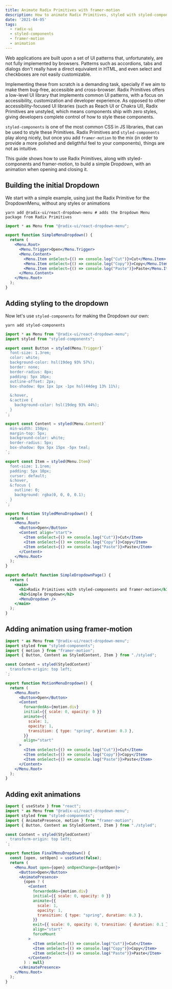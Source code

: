 ```yaml
---
title: Animate Radix Primitives with framer-motion
description: How to animate Radix Primitives, styled with styled-components, using framer-motion
date: '2021-04-05'
tags:
  - radix-ui
  - styled-components
  - framer-motion
  - animation
---
```


Web applications are built upon a set of UI patterns that, unfortunately, are not fully implemented by browsers. Patterns such as accordions, tabs and dialogs don't really have a direct equivalent in HTML, and even select and checkboxes are not easily customizable.

Implementing these from scratch is a demanding task, specially if we aim to make them bug-free, accessible and cross-browser. Radix Primitives offers a low-level UI library that implements common UI patterns, with a focus on accessibility, customization and developer experience. As opposed to other accessibility-focused UI libraries (such as Reach UI or Chakra UI), Radix Primitives are unstyled, which means components ship with zero styles, giving developers complete control of how to style these components.

`styled-components` is one of the most common CSS in JS libraries, that can be used to style these Primitives. Radix Primitives and `styled-components` play along nicely, but once you add `framer-motion` to the mix (in order to provide a more polished and deligthful feel to your components), things are not as intuitive.

This guide shows how to use Radix Primitives, along with styled-components and framer-motion, to build a simple Dropdown, with an animation when opening and closing it.

## Building the initial Dropdown

We start with a simple example, using just the Radix Primitive for the DropdownMenu, without any styles or animations

```
yarn add @radix-ui/react-dropdown-menu # adds the Dropdown Menu package from Radix Primitives
```

```jsx
import * as Menu from "@radix-ui/react-dropdown-menu";

export function SimpleMenuDropdown() {
  return (
    <Menu.Root>
      <Menu.Trigger>Open</Menu.Trigger>
      <Menu.Content>
        <Menu.Item onSelect={() => console.log("Cut")}>Cut</Menu.Item>
        <Menu.Item onSelect={() => console.log("Copy")}>Copy</Menu.Item>
        <Menu.Item onSelect={() => console.log("Paste")}>Paste</Menu.Item>
      </Menu.Content>
    </Menu.Root>
  );
}
```

## Adding styling to the dropdown

Now let's use `styled-components` for making the Dropdown our own:

```
yarn add styled-components
```

```jsx
import * as Menu from "@radix-ui/react-dropdown-menu";
import styled from "styled-components";

export const Button = styled(Menu.Trigger)`
  font-size: 1.3rem;
  color: white;
  background-color: hsl(19deg 93% 57%);
  border: none;
  border-radius: 8px;
  padding: 5px 10px;
  outline-offset: 2px;
  box-shadow: 0px 1px 1px -1px hsl(44deg 13% 11%);

  &:hover,
  &:active {
    background-color: hsl(19deg 93% 44%);
  }
`;

export const Content = styled(Menu.Content)`
  min-width: 150px;
  margin-top: 5px;
  background-color: white;
  border-radius: 5px;
  box-shadow: 0px 5px 15px -5px teal;
`;

export const Item = styled(Menu.Item)`
  font-size: 1.1rem;
  padding: 5px 10px;
  cursor: default;
  &:hover,
  &:focus {
    outline: 0;
    background: rgba(0, 0, 0, 0.1);
  }
`;

export function StyledMenuDropdown() {
  return (
    <Menu.Root>
      <Button>Open</Button>
      <Content align="start">
        <Item onSelect={() => console.log("Cut")}>Cut</Item>
        <Item onSelect={() => console.log("Copy")}>Copy</Item>
        <Item onSelect={() => console.log("Paste")}>Paste</Item>
      </Content>
    </Menu.Root>
  );
}

export default function SimpleDropdownPage() {
  return (
    <main>
      <h1>Radix Primitives with styled-components and framer-motion</h1>
      <h2>Simple Dropdown</h2>
      <MenuDropdown />
    </main>
  );
}
```

## Adding animation using framer-motion

```jsx
import * as Menu from "@radix-ui/react-dropdown-menu";
import styled from "styled-components";
import { motion } from "framer-motion";
import { Button, Content as StyledContent, Item } from "./styled";

const Content = styled(StyledContent)`
  transform-origin: top left;
`;

export function MotionMenuDropdown() {
  return (
    <Menu.Root>
      <Button>Open</Button>
      <Content
        forwardedAs={motion.div}
        initial={{ scale: 0, opacity: 0 }}
        animate={{
          scale: 1,
          opacity: 1,
          transition: { type: "spring", duration: 0.3 },
        }}
        align="start"
      >
        <Item onSelect={() => console.log("Cut")}>Cut</Item>
        <Item onSelect={() => console.log("Copy")}>Copy</Item>
        <Item onSelect={() => console.log("Paste")}>Paste</Item>
      </Content>
    </Menu.Root>
  );
}
```

## Adding exit animations

```jsx
import { useState } from "react";
import * as Menu from "@radix-ui/react-dropdown-menu";
import styled from "styled-components";
import { AnimatePresence, motion } from "framer-motion";
import { Button, Content as StyledContent, Item } from "./styled";

const Content = styled(StyledContent)`
  transform-origin: top left;
`;

export function FinalMenuDropdown() {
  const [open, setOpen] = useState(false);
  return (
    <Menu.Root open={open} onOpenChange={setOpen}>
      <Button>Open</Button>
      <AnimatePresence>
        {open ? (
          <Content
            forwardedAs={motion.div}
            initial={{ scale: 0, opacity: 0 }}
            animate={{
              scale: 1,
              opacity: 1,
              transition: { type: "spring", duration: 0.3 },
            }}
            exit={{ scale: 0, opacity: 0, transition: { duration: 0.1 } }}
            align="start"
            forceMount
          >
            <Item onSelect={() => console.log("Cut")}>Cut</Item>
            <Item onSelect={() => console.log("Copy")}>Copy</Item>
            <Item onSelect={() => console.log("Paste")}>Paste</Item>
          </Content>
        ) : null}
      </AnimatePresence>
    </Menu.Root>
  );
}
```